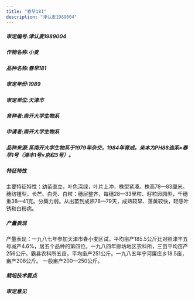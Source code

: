 ```yaml
---
title: "春早181"
description: "津认麦1989004"
---
```

##### 审定编号:津认麦1989004

##### 作物名称:小麦

##### 品种名称:春早181

##### 审定年份:1989

##### 审定单位:天津市

##### 育种者:南开大学生物系

##### 申请者:南开大学生物系

##### 品种来源:系南开大学生物系于1979年杂交，1984年育成。亲本为PH88选系×春早1号（津丰1号×京红5号）。

##### 特征特性
主要特征特性：幼苗直立，叶色深绿，叶片上冲，株型紧凑。株高78—83厘米。穗纺锺型，长芒、白壳、白粒：穗层整齐，每穗28—33里粒、籽粒卵园型，千穗重38—41克。分蘖力弱。从出苗到成熟78—79天，成熟较早、落黄较快，轻感叶锈和白粉病。

##### 产量表现
产量表现：一九八七年参加天津市春小麦区试，平均亩产185.5公斤比对照津丰五号减产4.6%，居五个品种的第四位。一九八四年廊坊地区农科所，三亩平均亩产256公斤。霸县农科所五亩，平均亩产251公斤。一九八五年宁河廉庄乡18.5亩，亩产208公斤。 一般亩产200—250公斤。       

##### 栽培技术要点


##### 审定意见

